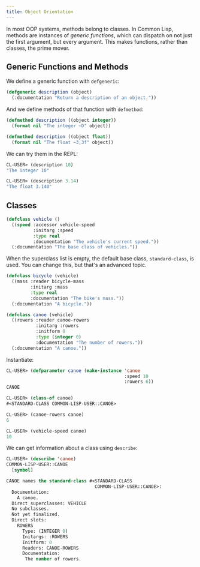 ```yaml
---
title: Object Orientation
---
```


In most OOP systems, methods belong to classes. In Common Lisp, methods are
instances of _generic functions_, which can dispatch on not just the first
argument, but every argument. This makes functions, rather than classes, the
prime mover.

## Generic Functions and Methods

We define a generic function with `defgeneric`:

```lisp
(defgeneric description (object)
  (:documentation "Return a description of an object."))
```

And we define methods of that function with `defmethod`:

```lisp
(defmethod description ((object integer))
  (format nil "The integer ~D" object))

(defmethod description ((object float))
  (format nil "The float ~3,3f" object))
```

We can try them in the REPL:

```lisp
CL-USER> (description 10)
"The integer 10"

CL-USER> (description 3.14)
"The float 3.140"
```

## Classes

```lisp
(defclass vehicle ()
  ((speed :accessor vehicle-speed
          :initarg :speed
          :type real
          :documentation "The vehicle's current speed."))
  (:documentation "The base class of vehicles."))
```

When the superclass list is empty, the default base class, `standard-class`, is
used. You can change this, but that's an advanced topic.

```lisp
(defclass bicycle (vehicle)
  ((mass :reader bicycle-mass
         :initarg :mass
         :type real
         :documentation "The bike's mass."))
  (:documentation "A bicycle."))

(defclass canoe (vehicle)
  ((rowers :reader canoe-rowers
           :initarg :rowers
           :initform 0
           :type (integer 0)
           :documentation "The number of rowers."))
  (:documentation "A canoe."))
```

Instantiate:

```lisp
CL-USER> (defparameter canoe (make-instance 'canoe
                                            :speed 10
                                            :rowers 6))
CANOE

CL-USER> (class-of canoe)
#<STANDARD-CLASS COMMON-LISP-USER::CANOE>

CL-USER> (canoe-rowers canoe)
6

CL-USER> (vehicle-speed canoe)
10
```

We can get information about a class using `describe`:

```lisp
CL-USER> (describe 'canoe)
COMMON-LISP-USER::CANOE
  [symbol]

CANOE names the standard-class #<STANDARD-CLASS
                                 COMMON-LISP-USER::CANOE>:
  Documentation:
    A canoe.
  Direct superclasses: VEHICLE
  No subclasses.
  Not yet finalized.
  Direct slots:
    ROWERS
      Type: (INTEGER 0)
      Initargs: :ROWERS
      Initform: 0
      Readers: CANOE-ROWERS
      Documentation:
       The number of rowers.
```
